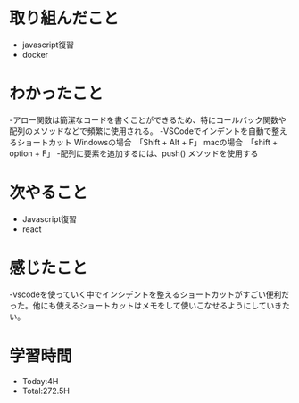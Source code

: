 # 取り組んだこと
- javascript復習
- docker
# わかったこと
-アロー関数は簡潔なコードを書くことができるため、特にコールバック関数や配列のメソッドなどで頻繁に使用される。
-VSCodeでインデントを自動で整えるショートカット
Windowsの場合　「Shift + Alt + F」
macの場合　「shift + option + F」
-配列に要素を追加するには、push() メソッドを使用する
# 次やること
- Javascript復習
- react
# 感じたこと
-vscodeを使っていく中でインシデントを整えるショートカットがすごい便利だった。他にも使えるショートカットはメモをして使いこなせるようにしていきたい。
# 学習時間
- Today:4H
- Total:272.5H
